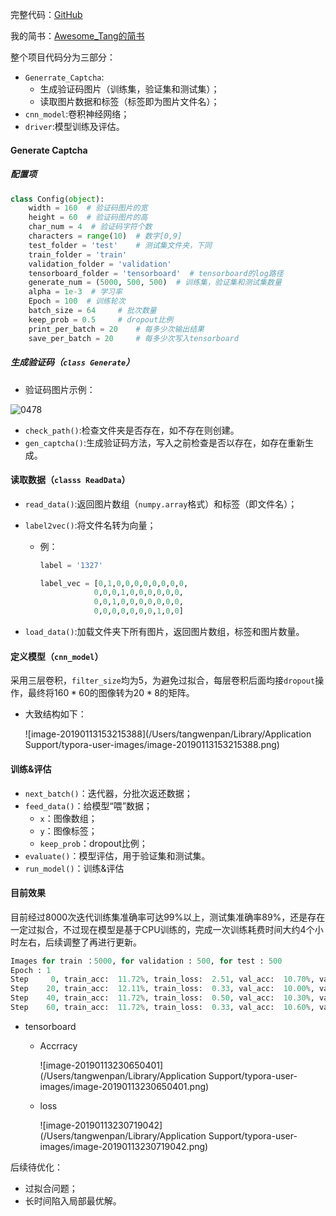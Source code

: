 完整代码：[GitHub](https://github.com/AwesomeTang/Captcha_CNN)

我的简书：[Awesome_Tang的简书](https://www.jianshu.com/u/27c6d3dbb54f)

整个项目代码分为三部分：

* `Generrate_Captcha`:
  * 生成验证码图片（训练集，验证集和测试集）；
  * 读取图片数据和标签（标签即为图片文件名）；
* `cnn_model`:卷积神经网络；
* `driver`:模型训练及评估。

#### Generate Captcha

##### 配置项

```python
class Config(object):
    width = 160  # 验证码图片的宽
    height = 60  # 验证码图片的高
    char_num = 4  # 验证码字符个数
    characters = range(10)	# 数字[0,9]
    test_folder = 'test'	# 测试集文件夹，下同
    train_folder = 'train'
    validation_folder = 'validation'
    tensorboard_folder = 'tensorboard'  # tensorboard的log路径
    generate_num = (5000, 500, 500)  # 训练集，验证集和测试集数量
    alpha = 1e-3  # 学习率
    Epoch = 100  # 训练轮次
    batch_size = 64     # 批次数量
    keep_prob = 0.5     # dropout比例
    print_per_batch = 20    # 每多少次输出结果
    save_per_batch = 20		# 每多少次写入tensorboard

```

##### 生成验证码（`class Generate`）

* 验证码图片示例：

![0478](/Users/tangwenpan/Documents/python/captcha_CNN/test/0478.jpg)

* `check_path()`:检查文件夹是否存在，如不存在则创建。
* `gen_captcha()`:生成验证码方法，写入之前检查是否以存在，如存在重新生成。

#### 读取数据（`classs ReadData`）

* `read_data()`:返回图片数组（`numpy.array`格式）和标签（即文件名）；

* `label2vec()`:将文件名转为向量；

  * 例：

    ```python
    label = '1327'
    
    label_vec = [0,1,0,0,0,0,0,0,0,0,
    		    0,0,0,1,0,0,0,0,0,0,
    		    0,0,1,0,0,0,0,0,0,0,
    		    0,0,0,0,0,0,0,1,0,0]
    ```

* `load_data()`:加载文件夹下所有图片，返回图片数组，标签和图片数量。

#### 定义模型（`cnn_model`）

采用三层卷积，`filter_size`均为5，为避免过拟合，每层卷积后面均接`dropout`操作，最终将$160*60$的图像转为$20*8$的矩阵。

* 大致结构如下：

  ![image-20190113153215388](/Users/tangwenpan/Library/Application Support/typora-user-images/image-20190113153215388.png)

#### 训练&评估

* `next_batch()`：迭代器，分批次返还数据；
* `feed_data()`：给模型“喂”数据；
  * `x`：图像数组；
  * `y`：图像标签；
  * `keep_prob`：dropout比例；
* `evaluate()`：模型评估，用于验证集和测试集。
* `run_model()`：训练&评估

#### 目前效果

目前经过8000次迭代训练集准确率可达99%以上，测试集准确率89%，还是存在一定过拟合，不过现在模型是基于CPU训练的，完成一次训练耗费时间大约4个小时左右，后续调整了再进行更新。

```python
Images for train ：5000, for validation : 500, for test : 500
Epoch : 1
Step     0, train_acc:  11.72%, train_loss:  2.51, val_acc:  10.70%, val_loss:  2.82, improved:*  
Step    20, train_acc:  12.11%, train_loss:  0.33, val_acc:  10.00%, val_loss:  0.33, improved:   
Step    40, train_acc:  11.72%, train_loss:  0.50, val_acc:  10.30%, val_loss:  0.49, improved:   
Step    60, train_acc:  11.72%, train_loss:  0.33, val_acc:  10.60%, val_loss:  0.33, improved:   
```

* tensorboard

  * Accrracy

    ![image-20190113230650401](/Users/tangwenpan/Library/Application Support/typora-user-images/image-20190113230650401.png)

  * loss

    ![image-20190113230719042](/Users/tangwenpan/Library/Application Support/typora-user-images/image-20190113230719042.png)

后续待优化：

* 过拟合问题；
* 长时间陷入局部最优解。